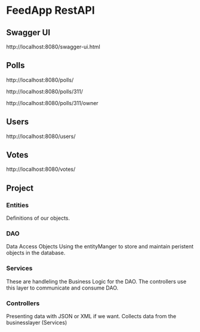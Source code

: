 # FeedApp RestAPI


## Swagger UI

http://localhost:8080/swagger-ui.html

## Polls 
http://localhost:8080/polls/

http://localhost:8080/polls/311/

http://localhost:8080/polls/311/owner

## Users 

http://localhost:8080/users/

## Votes

http://localhost:8080/votes/


## Project

### Entities
Definitions of our objects.

### DAO
Data Access Objects
Using the entityManger to store and maintain peristent objects in the database.


### Services

These are handleling the Business Logic for the DAO.
The controllers use this layer to communicate and consume DAO.

### Controllers
Presenting data with JSON or XML if we want.
Collects data from the businesslayer (Services)